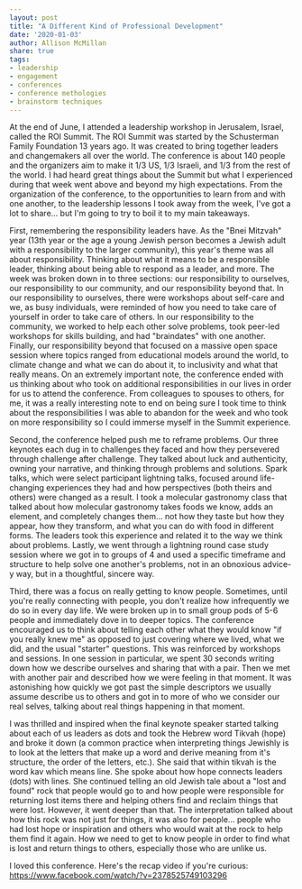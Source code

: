 ```yaml
---
layout: post
title: "A Different Kind of Professional Development"
date: '2020-01-03'
author: Allison McMillan
share: true
tags:
- leadership
- engagement
- conferences
- conference methologies
- brainstorm techniques
---
```


At the end of June, I attended a leadership workshop in Jerusalem, Israel, called the ROI Summit. The ROI Summit was started by the Schusterman Family Foundation 13 years ago. It was created to bring together leaders and changemakers all over the world. The conference is about 140 people and the organizers aim to make it 1/3 US, 1/3 Israeli, and 1/3 from the rest of the world. I had heard great things about the Summit but what I experienced during that week went above and beyond my high expectations. From the organization of the conference, to the opportunities to learn from and with one another, to the leadership lessons I took away from the week, I've got a lot to share... but I'm going to try to boil it to my main takeaways.

First, remembering the responsibility leaders have. As the "Bnei Mitzvah" year (13th year or the age a young Jewish person becomes a Jewish adult with a responsibility to the larger community), this year's theme was all about responsibility. Thinking about what it means to be a responsible leader, thinking about being able to respond as a leader, and more. The week was broken down in to three sections: our responsibility to ourselves, our responsibility to our community, and our responsibility beyond that. In our responsibility to ourselves, there were workshops about self-care and we, as busy individuals, were reminded of how you need to take care of yourself in order to take care of others. In our responsibility to the community, we worked to help each other solve problems, took peer-led workshops for skills building, and had "braindates" with one another. Finally, our responsibility beyond that focused on a massive open space session where topics ranged from educational models around the world, to climate change and what we can do about it, to inclusivity and what that really means. On an extremely important note, the conference ended with us thinking about who took on additional responsibilities in our lives in order for us to attend the conference. From colleagues to spouses to others, for me, it was a really interesting note to end on being sure I took time to think about the responsibilities I was able to abandon for the week and who took on more responsibility so I could immerse myself in the Summit experience.

Second, the conference helped push me to reframe problems. Our three keynotes each dug in to challenges they faced and how they persevered through challenge after challenge. They talked about luck and authenticity, owning your narrative, and thinking through problems and solutions. Spark talks, which were select participant lightning talks, focused around life-changing experiences they had and how perspectives (both theirs and others) were changed as a result. I took a molecular gastronomy class that talked about how molecular gastronomy takes foods we know, adds an element, and completely changes them... not how they taste but how they appear, how they transform, and what you can do with food in different forms. The leaders took this experience and related it to the way we think about problems. Lastly, we went through a lightning round case study session where we got in to groups of 4 and used a specific timeframe and structure to help solve one another's problems, not in an obnoxious advice-y way, but in a thoughtful, sincere way.

Third, there was a focus on really getting to know people. Sometimes, until you're really connecting with people, you don't realize how infrequently we do so in every day life. We were broken up in to small group pods of 5-6 people and immediately dove in to deeper topics. The conference encouraged us to think about telling each other what they would know "if you really knew me" as opposed to just covering where we lived, what we did, and the usual "starter" questions. This was reinforced by workshops and sessions. In one session in particular, we spent 30 seconds writing down how we describe ourselves and sharing that with a pair. Then we met with another pair and described how we were feeling in that moment. It was astonishing how quickly we got past the simple descriptors we usually assume describe us to others and got in to more of who we consider our real selves, talking about real things happening in that moment.

I was thrilled and inspired when the final keynote speaker started talking about each of us leaders as dots and took the Hebrew word Tikvah (hope) and broke it down (a common practice when interpreting things Jewishly is to look at the letters that make up a word and derive meaning from it's structure, the order of the letters, etc.). She said that within tikvah is the word kav which means line. She spoke about how hope connects leaders (dots) with lines. She continued telling an old Jewish tale about a "lost and found" rock that people would go to and how people were responsible for returning lost items there and helping others find and reclaim things that were lost. However, it went deeper than that. The interpretation talked about how this rock was not just for things, it was also for people... people who had lost hope or inspiration and others who would wait at the rock to help them find it again. How we need to get to know people in order to find what is lost and return things to others, especially those who are unlike us. 

I loved this conference. Here's the recap video if you're curious: https://www.facebook.com/watch/?v=2378525749103296
